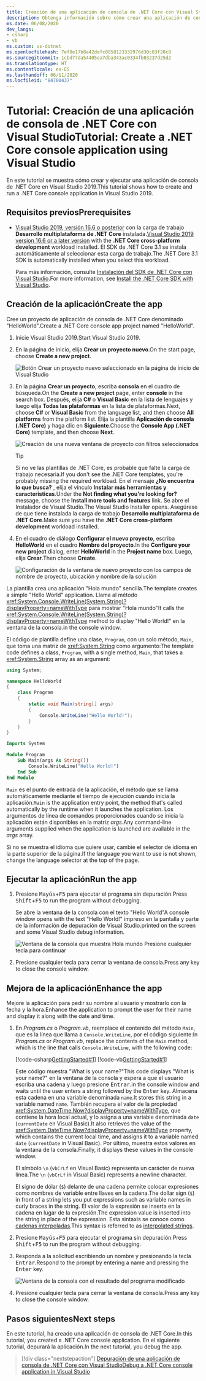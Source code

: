 ```yaml
---
title: Creación de una aplicación de consola de .NET Core con Visual Studio
description: Obtenga información sobre cómo crear una aplicación de consola de .NET Core con C# o Visual Basic mediante Visual Studio.
ms.date: 06/08/2020
dev_langs:
- csharp
- vb
ms.custom: vs-dotnet
ms.openlocfilehash: 7ef8e17b8a42defc0858123332976d30c83f20c8
ms.sourcegitcommit: 1cbd77da54405ea7dba343ac0334fb03237d25d2
ms.translationtype: HT
ms.contentlocale: es-ES
ms.lasthandoff: 06/11/2020
ms.locfileid: "84700437"
---
```

# <a name="tutorial-create-a-net-core-console-application-using-visual-studio"></a><span data-ttu-id="392ad-103">Tutorial: Creación de una aplicación de consola de .NET Core con Visual Studio</span><span class="sxs-lookup"><span data-stu-id="392ad-103">Tutorial: Create a .NET Core console application using Visual Studio</span></span>

<span data-ttu-id="392ad-104">En este tutorial se muestra cómo crear y ejecutar una aplicación de consola de .NET Core en Visual Studio 2019.</span><span class="sxs-lookup"><span data-stu-id="392ad-104">This tutorial shows how to create and run a .NET Core console application in Visual Studio 2019.</span></span>

## <a name="prerequisites"></a><span data-ttu-id="392ad-105">Requisitos previos</span><span class="sxs-lookup"><span data-stu-id="392ad-105">Prerequisites</span></span>

- <span data-ttu-id="392ad-106">[Visual Studio 2019, versión 16.6 o posterior](https://visualstudio.microsoft.com/downloads/?utm_medium=microsoft&utm_source=docs.microsoft.com&utm_campaign=inline+link&utm_content=download+vs2019) con la carga de trabajo **Desarrollo multiplataforma de .NET Core** instalada.</span><span class="sxs-lookup"><span data-stu-id="392ad-106">[Visual Studio 2019 version 16.6 or a later version](https://visualstudio.microsoft.com/downloads/?utm_medium=microsoft&utm_source=docs.microsoft.com&utm_campaign=inline+link&utm_content=download+vs2019) with the **.NET Core cross-platform development** workload installed.</span></span> <span data-ttu-id="392ad-107">El SDK de .NET Core 3.1 se instala automáticamente al seleccionar esta carga de trabajo.</span><span class="sxs-lookup"><span data-stu-id="392ad-107">The .NET Core 3.1 SDK is automatically installed when you select this workload.</span></span>

  <span data-ttu-id="392ad-108">Para más información, consulte [Instalación del SDK de .NET Core con Visual Studio](../install/sdk.md?pivots=os-windows#install-with-visual-studio).</span><span class="sxs-lookup"><span data-stu-id="392ad-108">For more information, see [Install the .NET Core SDK with Visual Studio](../install/sdk.md?pivots=os-windows#install-with-visual-studio).</span></span>

## <a name="create-the-app"></a><span data-ttu-id="392ad-109">Creación de la aplicación</span><span class="sxs-lookup"><span data-stu-id="392ad-109">Create the app</span></span>

<span data-ttu-id="392ad-110">Cree un proyecto de aplicación de consola de .NET Core denominado "HelloWorld".</span><span class="sxs-lookup"><span data-stu-id="392ad-110">Create a .NET Core console app project named "HelloWorld".</span></span>

1. <span data-ttu-id="392ad-111">Inicie Visual Studio 2019.</span><span class="sxs-lookup"><span data-stu-id="392ad-111">Start Visual Studio 2019.</span></span>

1. <span data-ttu-id="392ad-112">En la página de inicio, elija **Crear un proyecto nuevo**.</span><span class="sxs-lookup"><span data-stu-id="392ad-112">On the start page, choose **Create a new project**.</span></span>

   ![Botón Crear un proyecto nuevo seleccionado en la página de inicio de Visual Studio](./media/with-visual-studio/start-window.png)

1. <span data-ttu-id="392ad-114">En la página **Crear un proyecto**, escriba **consola** en el cuadro de búsqueda.</span><span class="sxs-lookup"><span data-stu-id="392ad-114">On the **Create a new project** page, enter **console** in the search box.</span></span> <span data-ttu-id="392ad-115">Después, elija **C#** o **Visual Basic** en la lista de lenguajes y luego elija **Todas las plataformas** en la lista de plataformas.</span><span class="sxs-lookup"><span data-stu-id="392ad-115">Next, choose **C#** or **Visual Basic** from the language list, and then choose **All platforms** from the platform list.</span></span> <span data-ttu-id="392ad-116">Elija la plantilla **Aplicación de consola (.NET Core)** y haga clic en **Siguiente**.</span><span class="sxs-lookup"><span data-stu-id="392ad-116">Choose the **Console App (.NET Core)** template, and then choose **Next**.</span></span>

   ![Creación de una nueva ventana de proyecto con filtros seleccionados](./media/with-visual-studio/create-new-project.png)

   > [!TIP]
   > <span data-ttu-id="392ad-118">Si no ve las plantillas de .NET Core, es probable que falte la carga de trabajo necesaria.</span><span class="sxs-lookup"><span data-stu-id="392ad-118">If you don't see the .NET Core templates, you're probably missing the required workload.</span></span> <span data-ttu-id="392ad-119">En el mensaje **¿No encuentra lo que busca?** , elija el vínculo **Instalar más herramientas y características**.</span><span class="sxs-lookup"><span data-stu-id="392ad-119">Under the **Not finding what you're looking for?** message, choose the **Install more tools and features** link.</span></span> <span data-ttu-id="392ad-120">Se abre el Instalador de Visual Studio.</span><span class="sxs-lookup"><span data-stu-id="392ad-120">The Visual Studio Installer opens.</span></span> <span data-ttu-id="392ad-121">Asegúrese de que tiene instalada la carga de trabajo **Desarrollo multiplataforma de .NET Core**.</span><span class="sxs-lookup"><span data-stu-id="392ad-121">Make sure you have the **.NET Core cross-platform development** workload installed.</span></span>

1. <span data-ttu-id="392ad-122">En el cuadro de diálogo **Configurar el nuevo proyecto**, escriba **HelloWorld** en el cuadro **Nombre del proyecto**.</span><span class="sxs-lookup"><span data-stu-id="392ad-122">In the **Configure your new project** dialog,  enter **HelloWorld** in the **Project name** box.</span></span> <span data-ttu-id="392ad-123">Luego, elija **Crear**.</span><span class="sxs-lookup"><span data-stu-id="392ad-123">Then choose **Create**.</span></span>

   ![Configuración de la ventana de nuevo proyecto con los campos de nombre de proyecto, ubicación y nombre de la solución](./media/with-visual-studio/configure-new-project.png)

<span data-ttu-id="392ad-125">La plantilla crea una aplicación "Hola mundo" sencilla.</span><span class="sxs-lookup"><span data-stu-id="392ad-125">The template creates a simple "Hello World" application.</span></span> <span data-ttu-id="392ad-126">Llama al método <xref:System.Console.WriteLine(System.String)?displayProperty=nameWithType> para mostrar "Hola mundo"</span><span class="sxs-lookup"><span data-stu-id="392ad-126">It calls the <xref:System.Console.WriteLine(System.String)?displayProperty=nameWithType> method to display "Hello World!"</span></span> <span data-ttu-id="392ad-127">en la ventana de la consola.</span><span class="sxs-lookup"><span data-stu-id="392ad-127">in the console window.</span></span>

<span data-ttu-id="392ad-128">El código de plantilla define una clase, `Program`, con un solo método, `Main`, que toma una matriz de <xref:System.String> como argumento:</span><span class="sxs-lookup"><span data-stu-id="392ad-128">The template code defines a class, `Program`, with a single method, `Main`, that takes a <xref:System.String> array as an argument:</span></span>

```csharp
using System;

namespace HelloWorld
{
    class Program
    {
        static void Main(string[] args)
        {
            Console.WriteLine("Hello World!");
        }
    }
}
```

```vb
Imports System

Module Program
    Sub Main(args As String())
        Console.WriteLine("Hello World!")
    End Sub
End Module
```

<span data-ttu-id="392ad-129">`Main` es el punto de entrada de la aplicación, el método que se llama automáticamente mediante el tiempo de ejecución cuando inicia la aplicación.</span><span class="sxs-lookup"><span data-stu-id="392ad-129">`Main` is the application entry point, the method that's called automatically by the runtime when it launches the application.</span></span> <span data-ttu-id="392ad-130">Los argumentos de línea de comandos proporcionados cuando se inicia la aplicación están disponibles en la matriz *args*.</span><span class="sxs-lookup"><span data-stu-id="392ad-130">Any command-line arguments supplied when the application is launched are available in the *args* array.</span></span>

<span data-ttu-id="392ad-131">Si no se muestra el idioma que quiere usar, cambie el selector de idioma en la parte superior de la página.</span><span class="sxs-lookup"><span data-stu-id="392ad-131">If the language you want to use is not shown, change the language selector at the top of the page.</span></span>

## <a name="run-the-app"></a><span data-ttu-id="392ad-132">Ejecutar la aplicación</span><span class="sxs-lookup"><span data-stu-id="392ad-132">Run the app</span></span>

1. <span data-ttu-id="392ad-133">Presione <kbd>Mayús</kbd>+<kbd>F5</kbd> para ejecutar el programa sin depuración.</span><span class="sxs-lookup"><span data-stu-id="392ad-133">Press <kbd>Shift</kbd>+<kbd>F5</kbd> to run the program without debugging.</span></span>

   <span data-ttu-id="392ad-134">Se abre la ventana de la consola con el texto "Hello World"</span><span class="sxs-lookup"><span data-stu-id="392ad-134">A console window opens with the text "Hello World!"</span></span> <span data-ttu-id="392ad-135">impreso en la pantalla y parte de la información de depuración de Visual Studio.</span><span class="sxs-lookup"><span data-stu-id="392ad-135">printed on the screen and some Visual Studio debug information.</span></span>

   ![Ventana de la consola que muestra Hola mundo Presione cualquier tecla para continuar](./media/with-visual-studio/hello-world-console.png)

1. <span data-ttu-id="392ad-137">Presione cualquier tecla para cerrar la ventana de consola.</span><span class="sxs-lookup"><span data-stu-id="392ad-137">Press any key to close the console window.</span></span>

## <a name="enhance-the-app"></a><span data-ttu-id="392ad-138">Mejora de la aplicación</span><span class="sxs-lookup"><span data-stu-id="392ad-138">Enhance the app</span></span>

<span data-ttu-id="392ad-139">Mejore la aplicación para pedir su nombre al usuario y mostrarlo con la fecha y la hora.</span><span class="sxs-lookup"><span data-stu-id="392ad-139">Enhance the application to prompt the user for their name and display it along with the date and time.</span></span>

1. <span data-ttu-id="392ad-140">En *Program.cs* o *Program.vb*, reemplace el contenido del método `Main`, que es la línea que llama a `Console.WriteLine`, por el código siguiente:</span><span class="sxs-lookup"><span data-stu-id="392ad-140">In *Program.cs* or *Program.vb*, replace the contents of the `Main` method, which is the line that calls `Console.WriteLine`, with the following code:</span></span>

   [!code-csharp[GettingStarted#1](./snippets/with-visual-studio/csharp/Program.cs#1)]
   [!code-vb[GettingStarted#1](./snippets/with-visual-studio/vb/Program.vb#1)]

   <span data-ttu-id="392ad-141">Este código muestra "What is your name?"</span><span class="sxs-lookup"><span data-stu-id="392ad-141">This code displays "What is your name?"</span></span> <span data-ttu-id="392ad-142">en la ventana de la consola y espera a que el usuario escriba una cadena y luego presione <kbd>Entrar</kbd>.</span><span class="sxs-lookup"><span data-stu-id="392ad-142">in the console window and waits until the user enters a string followed by the <kbd>Enter</kbd> key.</span></span> <span data-ttu-id="392ad-143">Almacena esta cadena en una variable denominada `name`.</span><span class="sxs-lookup"><span data-stu-id="392ad-143">It stores this string in a variable named `name`.</span></span> <span data-ttu-id="392ad-144">También recupera el valor de la propiedad <xref:System.DateTime.Now?displayProperty=nameWithType>, que contiene la hora local actual, y lo asigna a una variable denominada `date` (`currentDate` en Visual Basic).</span><span class="sxs-lookup"><span data-stu-id="392ad-144">It also retrieves the value of the <xref:System.DateTime.Now?displayProperty=nameWithType> property, which contains the current local time, and assigns it to a variable named `date` (`currentDate` in Visual Basic).</span></span> <span data-ttu-id="392ad-145">Por último, muestra estos valores en la ventana de la consola.</span><span class="sxs-lookup"><span data-stu-id="392ad-145">Finally, it displays these values in the console window.</span></span>

   <span data-ttu-id="392ad-146">El símbolo `\n` (`vbCrLf` en Visual Basic) representa un carácter de nueva línea.</span><span class="sxs-lookup"><span data-stu-id="392ad-146">The `\n` (`vbCrLf` in Visual Basic) represents a newline character.</span></span>

   <span data-ttu-id="392ad-147">El signo de dólar (`$`) delante de una cadena permite colocar expresiones como nombres de variable entre llaves en la cadena.</span><span class="sxs-lookup"><span data-stu-id="392ad-147">The dollar sign (`$`) in front of a string lets you put expressions such as variable names in curly braces in the string.</span></span> <span data-ttu-id="392ad-148">El valor de la expresión se inserta en la cadena en lugar de la expresión.</span><span class="sxs-lookup"><span data-stu-id="392ad-148">The expression value is inserted into the string in place of the expression.</span></span> <span data-ttu-id="392ad-149">Esta sintaxis se conoce como [cadenas interpoladas](../../csharp/language-reference/tokens/interpolated.md).</span><span class="sxs-lookup"><span data-stu-id="392ad-149">This syntax is referred to as [interpolated strings](../../csharp/language-reference/tokens/interpolated.md).</span></span>

1. <span data-ttu-id="392ad-150">Presione <kbd>Mayús</kbd>+<kbd>F5</kbd> para ejecutar el programa sin depuración.</span><span class="sxs-lookup"><span data-stu-id="392ad-150">Press <kbd>Shift</kbd>+<kbd>F5</kbd> to run the program without debugging.</span></span>

1. <span data-ttu-id="392ad-151">Responda a la solicitud escribiendo un nombre y presionando la tecla <kbd>Entrar</kbd>.</span><span class="sxs-lookup"><span data-stu-id="392ad-151">Respond to the prompt by entering a name and pressing the <kbd>Enter</kbd> key.</span></span>

   ![Ventana de la consola con el resultado del programa modificado](./media/with-visual-studio/hello-world-update.png)

1. <span data-ttu-id="392ad-153">Presione cualquier tecla para cerrar la ventana de consola.</span><span class="sxs-lookup"><span data-stu-id="392ad-153">Press any key to close the console window.</span></span>

## <a name="next-steps"></a><span data-ttu-id="392ad-154">Pasos siguientes</span><span class="sxs-lookup"><span data-stu-id="392ad-154">Next steps</span></span>

<span data-ttu-id="392ad-155">En este tutorial, ha creado una aplicación de consola de .NET Core.</span><span class="sxs-lookup"><span data-stu-id="392ad-155">In this tutorial, you created a .NET Core console application.</span></span> <span data-ttu-id="392ad-156">En el siguiente tutorial, depurará la aplicación.</span><span class="sxs-lookup"><span data-stu-id="392ad-156">In the next tutorial, you debug the app.</span></span>

> [!div class="nextstepaction"]
> [<span data-ttu-id="392ad-157">Depuración de una aplicación de consola de .NET Core con Visual Studio</span><span class="sxs-lookup"><span data-stu-id="392ad-157">Debug a .NET Core console application in Visual Studio</span></span>](debugging-with-visual-studio.md)
